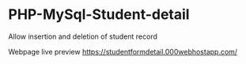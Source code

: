 # PHP-MySql-Student-detail
Allow insertion and deletion of student record

Webpage live preview
https://studentformdetail.000webhostapp.com/
